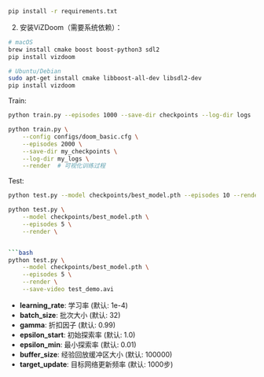 
```bash
pip install -r requirements.txt
```

2. 安装ViZDoom（需要系统依赖）：
```bash
# macOS
brew install cmake boost boost-python3 sdl2
pip install vizdoom

# Ubuntu/Debian
sudo apt-get install cmake libboost-all-dev libsdl2-dev
pip install vizdoom
```

Train:
```bash
python train.py --episodes 1000 --save-dir checkpoints --log-dir logs
```

```bash
python train.py \
    --config configs/doom_basic.cfg \
    --episodes 2000 \
    --save-dir my_checkpoints \
    --log-dir my_logs \
    --render  # 可视化训练过程
```

Test:
```bash
python test.py --model checkpoints/best_model.pth --episodes 10 --render
```
```bash
python test.py \
    --model checkpoints/best_model.pth \
    --episodes 5 \
    --render \


```bash
python test.py \
    --model checkpoints/best_model.pth \
    --episodes 5 \
    --render \
    --save-video test_demo.avi
```

- **learning_rate**: 学习率 (默认: 1e-4)
- **batch_size**: 批次大小 (默认: 32)
- **gamma**: 折扣因子 (默认: 0.99)
- **epsilon_start**: 初始探索率 (默认: 1.0)
- **epsilon_min**: 最小探索率 (默认: 0.01)
- **buffer_size**: 经验回放缓冲区大小 (默认: 100000)
- **target_update**: 目标网络更新频率 (默认: 1000步)
